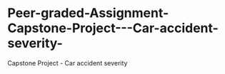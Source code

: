 # Peer-graded-Assignment-Capstone-Project---Car-accident-severity-
Capstone Project - Car accident severity
